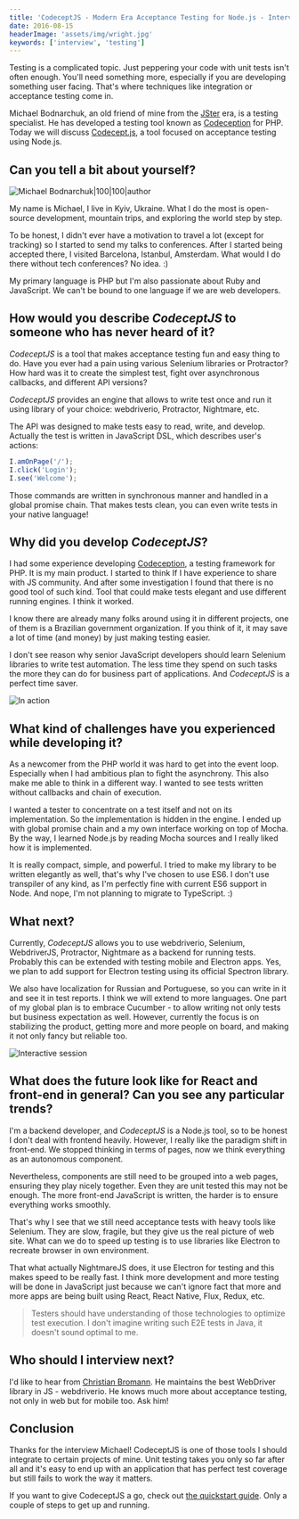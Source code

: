 ```yaml
---
title: 'CodeceptJS - Modern Era Acceptance Testing for Node.js - Interview with Michael Bodnarchuk'
date: 2016-08-15
headerImage: 'assets/img/wright.jpg'
keywords: ['interview', 'testing']
---
```


Testing is a complicated topic. Just peppering your code with unit tests isn't often enough. You'll need something more, especially if you are developing something user facing. That's where techniques like integration or acceptance testing come in.

Michael Bodnarchuk, an old friend of mine from the [JSter](http://jster.net/) era, is a testing specialist. He has developed a testing tool known as [Codeception](http://codeception.com/) for PHP. Today we will discuss [Codecept.js](http://codecept.io/), a tool focused on acceptance testing using Node.js.

## Can you tell a bit about yourself?

![Michael Bodnarchuk|100|100|author](assets/img/interviews/michael.jpg)

My name is Michael, I live in Kyiv, Ukraine. What I do the most is open-source development, mountain trips, and exploring the world step by step.

To be honest, I didn't ever have a motivation to travel a lot (except for tracking) so I started to send my talks to conferences. After I started being accepted there, I visited Barcelona, Istanbul, Amsterdam. What would I do there without tech conferences? No idea. :)

My primary language is PHP but I'm also passionate about Ruby and JavaScript. We can't be bound to one language if we are web developers.

## How would you describe *CodeceptJS* to someone who has never heard of it?

*CodeceptJS* is a tool that makes acceptance testing fun and easy thing to do. Have you ever had a pain using various Selenium libraries or Protractor? How hard was it to create the simplest test, fight over asynchronous callbacks, and different API versions?

*CodeceptJS* provides an engine that allows to write test once and run it using library of your choice: webdriverio, Protractor, Nightmare, etc.

The API was designed to make tests easy to read, write, and develop. Actually the test is written in JavaScript DSL, which describes user's actions:

```js
I.amOnPage('/');
I.click('Login');
I.see('Welcome');
```

Those commands are written in synchronous manner and handled in a global promise chain. That makes tests clean, you can even write tests in your native language!

## Why did you develop *CodeceptJS*?

I had some experience developing [Codeception](http://codeception.com), a testing framework for PHP. It is my main product. I started to think If I have experience to share with JS community. And after some investigation I found that there is no good tool of such kind. Tool that could make tests elegant and use different running engines. I think it worked.

I know there are already many folks around using it in different projects, one of them is a Brazilian government organization. If you think of it, it may save a lot of time (and money) by just making testing easier.

I don't see reason why senior JavaScript developers should learn Selenium libraries to write test automation. The less time they spend on such tasks the more they can do for business part of applications. And *CodeceptJS* is a perfect time saver.

![In action](assets/img/codeceptjs/in-action.png)

## What kind of challenges have you experienced while developing it?

As a newcomer from the PHP world it was hard to get into the event loop. Especially when I had ambitious plan to fight the asynchrony. This also make me able to think in a different way. I wanted to see tests written without callbacks and chain of execution.

I wanted a tester to concentrate on a test itself and not on its implementation. So the implementation is hidden in the engine. I ended up with global promise chain and a my own interface working on top of Mocha. By the way, I learned Node.js by reading Mocha sources and I really liked how it is implemented.

It is really compact, simple, and powerful. I tried to make my library to be written elegantly as well, that's why I've chosen to use ES6. I don't use transpiler of any kind, as I'm perfectly fine with current ES6 support in Node. And nope, I'm not planning to migrate to TypeScript. :)

## What next?

Currently, *CodeceptJS* allows you to use webdriverio, Selenium, WebdriverJS, Protractor, Nightmare as a backend for running tests. Probably this can be extended with testing mobile and Electron apps. Yes, we plan to add support for Electron testing using its official Spectron library.

We also have localization for Russian and Portuguese, so you can write in it and see it in test reports. I think we will extend to more languages. One part of my global plan is to embrace Cucumber - to allow writing not only tests but business expectation as well. However, currently the focus is on stabilizing the product, getting more and more people on board, and making it not only fancy but reliable too.

![Interactive session](assets/img/codeceptjs/passed.png)

## What does the future look like for React and front-end in general? Can you see any particular trends?

I'm a backend developer, and *CodeceptJS* is a Node.js tool, so to be honest I don't deal with frontend heavily. However, I really like the paradigm shift in front-end. We stopped thinking in terms of pages, now we think everything as an autonomous component.

Nevertheless, components are still need to be grouped into a web pages, ensuring they play nicely together. Even they are unit tested this may not be enough. The more front-end JavaScript is written, the harder is to ensure everything works smoothly.

That's why I see that we still need acceptance tests with heavy tools like Selenium. They are slow, fragile, but they give us the real picture of web site. What can we do to speed up testing is to use libraries like Electron to recreate browser in own environment.

That what actually NightmareJS does, it use Electron for testing and this makes speed to be really fast. I think more development and more testing will be done in JavaScript just because we can't ignore fact that more and more apps are being built using React, React Native, Flux, Redux, etc.

> Testers should have understanding of those technologies to optimize test execution. I don't imagine writing such E2E tests in Java, it doesn't sound optimal to me.

## Who should I interview next?

I'd like to hear from [Christian Bromann](https://twitter.com/bromann). He maintains the best WebDriver library in JS - webdriverio. He knows much more about acceptance testing, not only in web but for mobile too. Ask him!

## Conclusion

Thanks for the interview Michael! CodeceptJS is one of those tools I should integrate to certain projects of mine. Unit testing takes you only so far after all and it's easy to end up with an application that has perfect test coverage but still fails to work the way it matters.

If you want to give CodeceptJS a go, check out [the quickstart guide](http://codecept.io/quickstart/). Only a couple of steps to get up and running.
